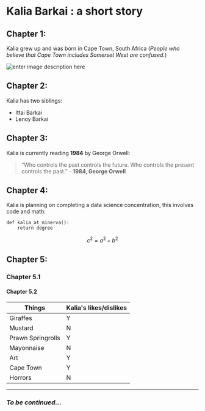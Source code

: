 ﻿# Kalia Barkai : a short story

## Chapter 1: 
Kalia grew up and was born in Cape Town, South Africa (*People who believe that Cape Town includes Somerset West are confused.*)

![enter image description here](https://scontent.fhyd2-1.fna.fbcdn.net/v/t1.0-9/200218_4650927918_5996_n.jpg?oh=a541503cde24806ebe8be00272806955&oe=5AE7C73B)

## Chapter 2:

Kalia has two siblings:
* Ittai Barkai
* Lenoy Barkai

## Chapter 3:

Kalia is currently reading **1984** by George Orwell:

> “Who controls the past controls the future. Who controls the present controls the past.” - **1984, George Orwell**

## Chapter 4:

Kalia is planning on completing a data science concentration, this involves code and math:

    def kalia_at_minerva():
	    return degree

$$c^{2} = a^{2} + b^{2} $$

## Chapter 5:

### Chapter 5.1

#### Chapter 5.2

|Things|Kalia's likes/dislikes  |
|--|--|
|Giraffes | Y |
|Mustard|N|
|Prawn Springrolls|Y|
|Mayonnaise|N|
|Art|Y|
|Cape Town|Y|
|Horrors|N|


----------


### *To be continued...*

